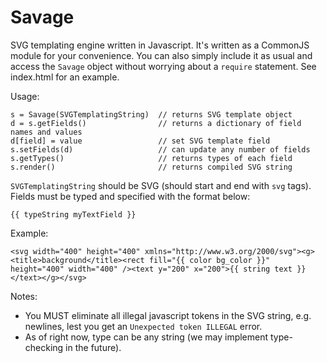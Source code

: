 # Savage
SVG templating engine written in Javascript. It's written as a CommonJS module for your convenience. You can also simply include it as usual and access the `Savage` object without worrying about a `require` statement. See index.html for an example.

Usage:
```
s = Savage(SVGTemplatingString)  // returns SVG template object
d = s.getFields()                // returns a dictionary of field names and values
d[field] = value                 // set SVG template field
s.setFields(d)                   // can update any number of fields
s.getTypes()                     // returns types of each field
s.render()                       // returns compiled SVG string
```

`SVGTemplatingString` should be SVG (should start and end with `svg` tags).  Fields must be typed and specified with the format below:
```
{{ typeString myTextField }}
```

Example:
```
<svg width="400" height="400" xmlns="http://www.w3.org/2000/svg"><g><title>background</title><rect fill="{{ color bg_color }}" height="400" width="400" /><text y="200" x="200">{{ string text }}</text></g></svg>
```

Notes:

- You MUST eliminate all illegal javascript tokens in the SVG string, e.g. newlines, lest you get an `Unexpected token ILLEGAL` error.
- As of right now, type can be any string (we may implement type-checking in the future).
